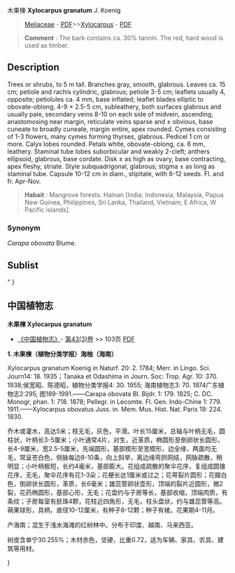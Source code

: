 木果楝  **Xylocarpus granatum** J. Koenig

> [Meliaceae](http://www.iplant.cn/info/Meliaceae?t=foc) - [PDF](http://www.iplant.cn/foc/pdf/Meliaceae.pdf)>>[Xylocarpus](http://www.iplant.cn/info/Xylocarpus?t=foc) - [PDF](http://www.iplant.cn/foc/pdf/Xylocarpus.pdf)


> **Comment** : 
> The bark contains ca. 30% tannin. The red, hard wood is used as timber.

## Description

Trees or shrubs, to 5 m tall. Branches gray, smooth, glabrous. Leaves ca. 15 cm; petiole and rachis cylindric, glabrous; petiole 3-5 cm; leaflets usually 4, opposite; petiolules ca. 4 mm, base inflated; leaflet blades elliptic to obovate-oblong, 4-9 × 2.5-5 cm, subleathery, both surfaces glabrous and usually pale, secondary veins 8-10 on each side of midvein, ascending, anastomosing near margin, reticulate veins sparse and ± obvious, base cuneate to broadly cuneate, margin entire, apex rounded. Cymes consisting of 1-3 flowers, many cymes forming thyrses, glabrous. Pedicel 1 cm or more. Calyx lobes rounded. Petals white, obovate-oblong, ca. 6 mm, leathery. Staminal tube lobes suborbicular and weakly 2-cleft; anthers ellipsoid, glabrous, base cordate. Disk ± as high as ovary, base contracting, apex fleshy, striate. Style subquadrigonal, glabrous; stigma ± as long as staminal tube. Capsule 10-12 cm in diam., stipitate, with 8-12 seeds. Fl. and fr. Apr-Nov.


> **Habait** : 
> Mangrove forests. Hainan [India, Indonesia, Malaysia, Papua New Guinea, Philippines, Sri Lanka, Thailand, Vietnam; E Africa, W Pacific islands].

### Synonym
*Carapa obovata* Blume.


## Sublist
"
}
## 中国植物志



**木果楝 Xylocarpus granatum**

* [《中国植物志》](http://www.iplant.cn/frps)- [第43(3)卷](http://www.iplant.cn/frps/vol/43(3)) >> 103页 [PDF](http://www.iplant.cn/frps/pdf/43(3)/103.PDF)


**1. 木果楝（植物分类学报）海柚（海南）**

Xylocarpus granatum Koenig in Naturf. 20: 2. 1784; Merr. in Lingo. Sci. Journ14: 18. 1935；Tanaka et Odashima in Journ. Soc: Trop. Agr. 10: 370. 1938;侯宽昭、陈德昭，植物分类学报4: 30. 1955; 海南植物志3: 70. 1974广东植物志2:295, 图189-1991.——Carapa obovata Bl. Bijdr. 1: 179. 1825; C. DC. Monogr, phan. 1: 718. 1878; Pellegr. in Lecomte. Fl. Gen. Indo-Chine 1: 779. 1911.——Xylocarpus obovatus Juss. in. Mem. Mus. Hist. Nat. Paris 19: 224. 1830.

乔木或灌木，高达5米；枝无毛，灰色，平滑。叶长15厘米，总轴与叶柄无毛，圆柱状，叶柄长3-5厘米；小叶通常4片，对生，近革质，椭圆形至倒卵状长圆形，长4-9厘米，宽2.5-5厘米，先端圆形，基部楔形至宽楔形，边全缘，两面均无毛，常呈苍白色，侧脉每边8-10条，向上斜举，离边缘弯拱网结，网脉疏散，稍明显；小叶柄极短，长约4毫米，基部膨大。花组成疏散的聚伞花序，复组成圆锥花序，无毛，聚伞花序有花1-3朵；花梗长达1厘米或过之；花萼裂片圆形；花瓣白色，倒卵状长圆形，革质，长6毫米；雄蕊管卵状壶形，顶端的裂片近圆形，微2裂，花药椭圆形，基部心形，无毛；花盘约与子房等长，基部收缩，顶端肉质，有条纹；子房每室有胚珠4颗，花柱近四角形，无毛，柱头盘状，约与雄蕊管等高。蒴果球形，具柄，直径10-12厘米，有种子8-12颗；种子有棱。花果期4-11月。

产海南；混生于浅水海滩的红树林中。分布于印度、越南、马来西亚。

树皮含单宁30.255%；木材赤色，坚硬，比重0.72，适为车辆、家具、农具、建筑等用材。



}